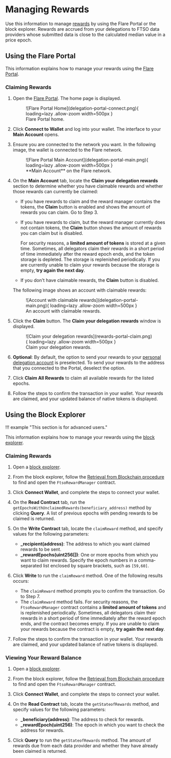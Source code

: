 # Managing Rewards

Use this information to manage [rewards](../../tech/ftso.md#rewards) by using the Flare Portal or the block explorer. Rewards are accrued from your delegations to FTSO data providers whose submitted data is close to the calculated median value in a price epoch.

## Using the Flare Portal

This information explains how to manage your rewards using the [Flare Portal](https://portal.flare.network).

### Claiming Rewards

1. Open the [Flare Portal](https://portal.flare.network). The home page is displayed.

    <figure markdown>
    ![Flare Portal Home](delegation-portal-connect.png){ loading=lazy .allow-zoom width=500px }
    <figcaption>Flare Portal home.</figcaption>
    </figure>

2. Click **Connect to Wallet** and log into your wallet. The interface to your **Main Account** opens.
3. Ensure you are connected to the network you want. In the following image, the wallet is connected to the Flare network.

    <figure markdown>
    ![Flare Portal Main Account](delegation-portal-main.png){ loading=lazy .allow-zoom width=500px }
    <figcaption>**Main Account** on the Flare network.</figcaption>
    </figure>

4. On the **Main Account** tab, locate the **Claim your delegation rewards** section to determine whether you have claimable rewards and whether those rewards can currently be claimed:

    * If you have rewards to claim and the reward manager contains the tokens, the **Claim** button is enabled and shows the amount of rewards you can claim. Go to Step 3.
    * If you have rewards to claim, but the reward manager currently does not contain tokens, the **Claim** button shows the amount of rewards you can claim but is disabled.

        For security reasons, a **limited amount of tokens** is stored at a given time. Sometimes, all delegators claim their rewards in a short period of time immediately after the reward epoch ends, and the token storage is depleted. The storage is replenished periodically. If you are currently unable to claim your rewards because the storage is empty, **try again the next day**.

    * If you don't have claimable rewards, the **Claim** button is disabled.

    The following image shows an account with claimable rewards:

    <figure markdown>
    ![Account with claimable rewards](delegation-portal-main.png){ loading=lazy .allow-zoom width=500px }
    <figcaption>An account with claimable rewards.</figcaption>
    </figure>

5. Click the **Claim** button. The **Claim your delegation rewards** window is displayed.

    <figure markdown>
    ![Claim your delegation rewards](rewards-portal-claim.png){ loading=lazy .allow-zoom width=500px }
    <figcaption>Claim your delegation rewards.</figcaption>
    </figure>

6. **Optional**: By default, the option to send your rewards to your [personal delegation account](../../tech/personal-delegation-account.md) is preselected. To send your rewards to the address that you connected to the Portal, deselect the option.
7. Click **Claim All Rewards** to claim all available rewards for the listed epochs.
8. Follow the steps to confirm the transaction in your wallet. Your rewards are claimed, and your updated balance of native tokens is displayed.

## Using the Block Explorer

!!! example "This section is for advanced users."

This information explains how to manage your rewards using the [block explorer](../block-explorer.md).

### Claiming Rewards

1. Open a [block explorer](../block-explorer.md).
2. From the block explorer, follow the [Retrieval from Blockchain procedure](../../dev/reference/contracts.md#retrieval-from-blockchain) to find and open the `FtsoRewardManager` contract.
3. Click **Connect Wallet**, and complete the steps to connect your wallet.
4. On the **Read Contract** tab, run the `getEpochsWithUnclaimedRewards(beneficiary_address)` method by clicking **Query**. A list of previous epochs with pending rewards to be claimed is returned.
5. On the **Write Contract** tab, locate the `claimReward` method, and specify values for the following parameters:

    * **_recipient(address)**: The address to which you want claimed rewards to be sent.
    * **_rewardEpochs(uint256[])**: One or more epochs from which you want to claim rewards. Specify the epoch numbers in a comma-separated list enclosed by square brackets, such as `[59,60]`.

6. Click **Write** to run the `claimReward` method. One of the following results occurs:

    * The `claimReward` method prompts you to confirm the transaction. Go to Step 7.
    * The `claimReward` method fails. For security reasons, the `FtsoRewardManager` contract contains a **limited amount of tokens** and is replenished periodically. Sometimes, all delegators claim their rewards in a short period of time immediately after the reward epoch ends, and the contract becomes empty. If you are unable to claim your rewards because the contract is empty, **try again the next day**.

7. Follow the steps to confirm the transaction in your wallet. Your rewards are claimed, and your updated balance of native tokens is displayed.

### Viewing Your Reward Balance

1. Open a [block explorer](../block-explorer.md).
2. From the block explorer, follow the [Retrieval from Blockchain procedure](../../dev/reference/contracts.md#retrieval-from-blockchain) to find and open the `FtsoRewardManager` contract.
3. Click **Connect Wallet**, and complete the steps to connect your wallet.
4. On the **Read Contract** tab, locate the `getStateofRewards` method, and specify values for the following parameters:

    * **_beneficiary(address)**: The address to check for rewards.
    * **_rewardEpoch(uint256)**: The epoch in which you want to check the address for rewards.

5. Click **Query** to run the `getStateofRewards` method. The amount of rewards due from each data provider and whether they have already been claimed is returned.
